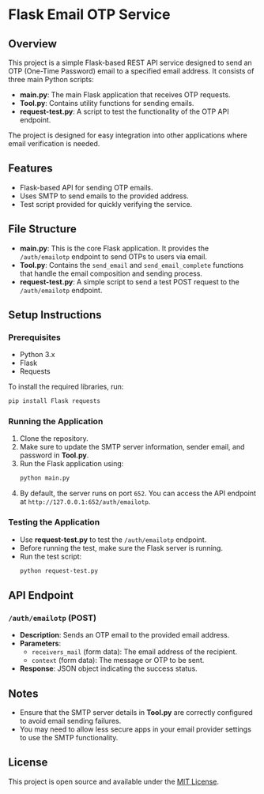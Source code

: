 # Flask Email OTP Service

## Overview
This project is a simple Flask-based REST API service designed to send an OTP (One-Time Password) email to a specified email address. It consists of three main Python scripts:

- **main.py**: The main Flask application that receives OTP requests.
- **Tool.py**: Contains utility functions for sending emails.
- **request-test.py**: A script to test the functionality of the OTP API endpoint.

The project is designed for easy integration into other applications where email verification is needed.

## Features
- Flask-based API for sending OTP emails.
- Uses SMTP to send emails to the provided address.
- Test script provided for quickly verifying the service.

## File Structure
- **main.py**: This is the core Flask application. It provides the `/auth/emailotp` endpoint to send OTPs to users via email.
- **Tool.py**: Contains the `send_email` and `send_email_complete` functions that handle the email composition and sending process.
- **request-test.py**: A simple script to send a test POST request to the `/auth/emailotp` endpoint.

## Setup Instructions

### Prerequisites
- Python 3.x
- Flask
- Requests

To install the required libraries, run:
```bash
pip install Flask requests
```

### Running the Application
1. Clone the repository.
2. Make sure to update the SMTP server information, sender email, and password in **Tool.py**.
3. Run the Flask application using:
   ```bash
   python main.py
   ```
4. By default, the server runs on port `652`. You can access the API endpoint at `http://127.0.0.1:652/auth/emailotp`.

### Testing the Application
- Use **request-test.py** to test the `/auth/emailotp` endpoint.
- Before running the test, make sure the Flask server is running.
- Run the test script:
  ```bash
  python request-test.py
  ```

## API Endpoint
### `/auth/emailotp` (POST)
- **Description**: Sends an OTP email to the provided email address.
- **Parameters**:
  - `receivers_mail` (form data): The email address of the recipient.
  - `context` (form data): The message or OTP to be sent.
- **Response**: JSON object indicating the success status.

## Notes
- Ensure that the SMTP server details in **Tool.py** are correctly configured to avoid email sending failures.
- You may need to allow less secure apps in your email provider settings to use the SMTP functionality.

## License
This project is open source and available under the [MIT License](LICENSE).

